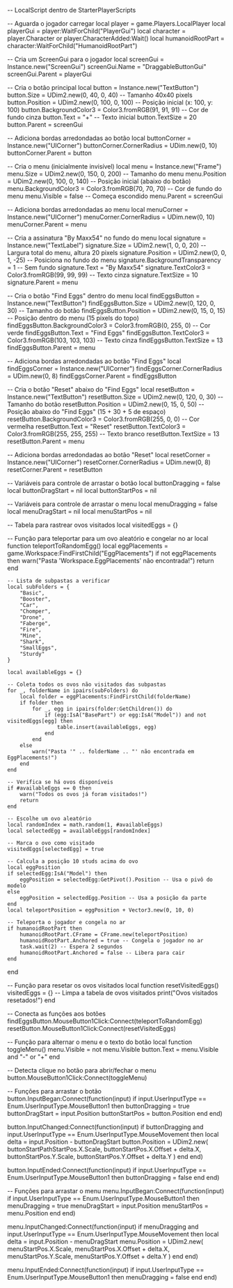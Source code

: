 -- LocalScript dentro de StarterPlayerScripts

-- Aguarda o jogador carregar
local player = game.Players.LocalPlayer
local playerGui = player:WaitForChild("PlayerGui")
local character = player.Character or player.CharacterAdded:Wait()
local humanoidRootPart = character:WaitForChild("HumanoidRootPart")

-- Cria um ScreenGui para o jogador
local screenGui = Instance.new("ScreenGui")
screenGui.Name = "DraggableButtonGui"
screenGui.Parent = playerGui

-- Cria o botão principal
local button = Instance.new("TextButton")
button.Size = UDim2.new(0, 40, 0, 40) -- Tamanho 40x40 pixels
button.Position = UDim2.new(0, 100, 0, 100) -- Posição inicial (x: 100, y: 100)
button.BackgroundColor3 = Color3.fromRGB(91, 91, 91) -- Cor de fundo cinza
button.Text = "+" -- Texto inicial
button.TextSize = 20
button.Parent = screenGui

-- Adiciona bordas arredondadas ao botão
local buttonCorner = Instance.new("UICorner")
buttonCorner.CornerRadius = UDim.new(0, 10)
buttonCorner.Parent = button

-- Cria o menu (inicialmente invisível)
local menu = Instance.new("Frame")
menu.Size = UDim2.new(0, 150, 0, 200) -- Tamanho do menu
menu.Position = UDim2.new(0, 100, 0, 140) -- Posição inicial (abaixo do botão)
menu.BackgroundColor3 = Color3.fromRGB(70, 70, 70) -- Cor de fundo do menu
menu.Visible = false -- Começa escondido
menu.Parent = screenGui

-- Adiciona bordas arredondadas ao menu
local menuCorner = Instance.new("UICorner")
menuCorner.CornerRadius = UDim.new(0, 10)
menuCorner.Parent = menu

-- Cria a assinatura "By Maxx54" no fundo do menu
local signature = Instance.new("TextLabel")
signature.Size = UDim2.new(1, 0, 0, 20) -- Largura total do menu, altura 20 pixels
signature.Position = UDim2.new(0, 0, 1, -25) -- Posiciona no fundo do menu
signature.BackgroundTransparency = 1 -- Sem fundo
signature.Text = "By Maxx54"
signature.TextColor3 = Color3.fromRGB(99, 99, 99) -- Texto cinza
signature.TextSize = 10
signature.Parent = menu

-- Cria o botão "Find Eggs" dentro do menu
local findEggsButton = Instance.new("TextButton")
findEggsButton.Size = UDim2.new(0, 120, 0, 30) -- Tamanho do botão
findEggsButton.Position = UDim2.new(0, 15, 0, 15) -- Posição dentro do menu (15 pixels do topo)
findEggsButton.BackgroundColor3 = Color3.fromRGB(0, 255, 0) -- Cor verde
findEggsButton.Text = "Find Eggs"
findEggsButton.TextColor3 = Color3.fromRGB(103, 103, 103) -- Texto cinza
findEggsButton.TextSize = 13
findEggsButton.Parent = menu

-- Adiciona bordas arredondadas ao botão "Find Eggs"
local findEggsCorner = Instance.new("UICorner")
findEggsCorner.CornerRadius = UDim.new(0, 8)
findEggsCorner.Parent = findEggsButton

-- Cria o botão "Reset" abaixo do "Find Eggs"
local resetButton = Instance.new("TextButton")
resetButton.Size = UDim2.new(0, 120, 0, 30) -- Tamanho do botão
resetButton.Position = UDim2.new(0, 15, 0, 50) -- Posição abaixo do "Find Eggs" (15 + 30 + 5 de espaço)
resetButton.BackgroundColor3 = Color3.fromRGB(255, 0, 0) -- Cor vermelha
resetButton.Text = "Reset"
resetButton.TextColor3 = Color3.fromRGB(255, 255, 255) -- Texto branco
resetButton.TextSize = 13
resetButton.Parent = menu

-- Adiciona bordas arredondadas ao botão "Reset"
local resetCorner = Instance.new("UICorner")
resetCorner.CornerRadius = UDim.new(0, 8)
resetCorner.Parent = resetButton

-- Variáveis para controle de arrastar o botão
local buttonDragging = false
local buttonDragStart = nil
local buttonStartPos = nil

-- Variáveis para controle de arrastar o menu
local menuDragging = false
local menuDragStart = nil
local menuStartPos = nil

-- Tabela para rastrear ovos visitados
local visitedEggs = {}

-- Função para teleportar para um ovo aleatório e congelar no ar
local function teleportToRandomEgg()
	local eggPlacements = game.Workspace:FindFirstChild("EggPlacements")
	if not eggPlacements then
		warn("Pasta 'Workspace.EggPlacements' não encontrada!")
		return
	end

	-- Lista de subpastas a verificar
	local subFolders = {
		"Basic",
		"Booster",
		"Car",
		"Chomper",
		"Drone",
		"Faberge",
		"Fire",
		"Mine",
		"Shark",
		"SmallEggs",
		"Sturdy"
	}

	local availableEggs = {}

	-- Coleta todos os ovos não visitados das subpastas
	for _, folderName in ipairs(subFolders) do
		local folder = eggPlacements:FindFirstChild(folderName)
		if folder then
			for _, egg in ipairs(folder:GetChildren()) do
				if (egg:IsA("BasePart") or egg:IsA("Model")) and not visitedEggs[egg] then
					table.insert(availableEggs, egg)
				end
			end
		else
			warn("Pasta '" .. folderName .. "' não encontrada em EggPlacements!")
		end
	end

	-- Verifica se há ovos disponíveis
	if #availableEggs == 0 then
		warn("Todos os ovos já foram visitados!")
		return
	end

	-- Escolhe um ovo aleatório
	local randomIndex = math.random(1, #availableEggs)
	local selectedEgg = availableEggs[randomIndex]

	-- Marca o ovo como visitado
	visitedEggs[selectedEgg] = true

	-- Calcula a posição 10 studs acima do ovo
	local eggPosition
	if selectedEgg:IsA("Model") then
		eggPosition = selectedEgg:GetPivot().Position -- Usa o pivô do modelo
	else
		eggPosition = selectedEgg.Position -- Usa a posição da parte
	end
	local teleportPosition = eggPosition + Vector3.new(0, 10, 0)

	-- Teleporta o jogador e congela no ar
	if humanoidRootPart then
		humanoidRootPart.CFrame = CFrame.new(teleportPosition)
		humanoidRootPart.Anchored = true -- Congela o jogador no ar
		task.wait(2) -- Espera 2 segundos
		humanoidRootPart.Anchored = false -- Libera para cair
	end
end

-- Função para resetar os ovos visitados
local function resetVisitedEggs()
	visitedEggs = {} -- Limpa a tabela de ovos visitados
	print("Ovos visitados resetados!")
end

-- Conecta as funções aos botões
findEggsButton.MouseButton1Click:Connect(teleportToRandomEgg)
resetButton.MouseButton1Click:Connect(resetVisitedEggs)

-- Função para alternar o menu e o texto do botão
local function toggleMenu()
	menu.Visible = not menu.Visible
	button.Text = menu.Visible and "-" or "+"
end

-- Detecta clique no botão para abrir/fechar o menu
button.MouseButton1Click:Connect(toggleMenu)

-- Funções para arrastar o botão
button.InputBegan:Connect(function(input)
	if input.UserInputType == Enum.UserInputType.MouseButton1 then
		buttonDragging = true
		buttonDragStart = input.Position
		buttonStartPos = button.Position
	end
end)

button.InputChanged:Connect(function(input)
	if buttonDragging and input.UserInputType == Enum.UserInputType.MouseMovement then
		local delta = input.Position - buttonDragStart
		button.Position = UDim2.new(
			buttonStartPathStartPos.X.Scale,
			buttonStartPos.X.Offset + delta.X,
			buttonStartPos.Y.Scale,
			buttonStartPos.Y.Offset + delta.Y
		)
	end
end)

button.InputEnded:Connect(function(input)
	if input.UserInputType == Enum.UserInputType.MouseButton1 then
		buttonDragging = false
	end
end)

-- Funções para arrastar o menu
menu.InputBegan:Connect(function(input)
	if input.UserInputType == Enum.UserInputType.MouseButton1 then
		menuDragging = true
		menuDragStart = input.Position
		menuStartPos = menu.Position
	end
end)

menu.InputChanged:Connect(function(input)
	if menuDragging and input.UserInputType == Enum.UserInputType.MouseMovement then
		local delta = input.Position - menuDragStart
		menu.Position = UDim2.new(
			menuStartPos.X.Scale,
			menuStartPos.X.Offset + delta.X,
			menuStartPos.Y.Scale,
			menuStartPos.Y.Offset + delta.Y
		)
	end
end)

menu.InputEnded:Connect(function(input)
	if input.UserInputType == Enum.UserInputType.MouseButton1 then
		menuDragging = false
	end
end)
